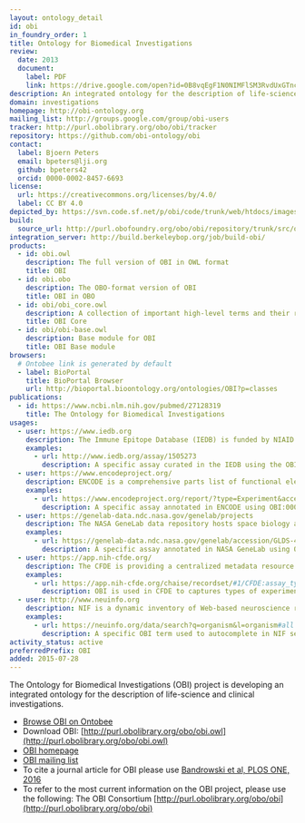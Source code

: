 ```yaml
---
layout: ontology_detail
id: obi
in_foundry_order: 1
title: Ontology for Biomedical Investigations
review:
  date: 2013
  document:
    label: PDF
    link: https://drive.google.com/open?id=0B8vqEgF1N0NIMFlSM3RvdUxGTnc
description: An integrated ontology for the description of life-science and clinical investigations
domain: investigations
homepage: http://obi-ontology.org
mailing_list: http://groups.google.com/group/obi-users
tracker: http://purl.obolibrary.org/obo/obi/tracker
repository: https://github.com/obi-ontology/obi
contact:
  label: Bjoern Peters
  email: bpeters@lji.org
  github: bpeters42
  orcid: 0000-0002-8457-6693
license:
  url: https://creativecommons.org/licenses/by/4.0/
  label: CC BY 4.0
depicted_by: https://svn.code.sf.net/p/obi/code/trunk/web/htdocs/images/obi-lotext.png
build:
  source_url: http://purl.obofoundry.org/obo/obi/repository/trunk/src/ontology/branches/
integration_server: http://build.berkeleybop.org/job/build-obi/
products:
  - id: obi.owl
    description: The full version of OBI in OWL format
    title: OBI
  - id: obi.obo
    description: The OBO-format version of OBI
    title: OBI in OBO
  - id: obi/obi_core.owl
    description: A collection of important high-level terms and their relations from OBI and other ontologies
    title: OBI Core
  - id: obi/obi-base.owl
    description: Base module for OBI
    title: OBI Base module
browsers:
  # Ontobee link is generated by default
  - label: BioPortal
    title: BioPortal Browser
    url: http://bioportal.bioontology.org/ontologies/OBI?p=classes
publications:
  - id: https://www.ncbi.nlm.nih.gov/pubmed/27128319
    title: The Ontology for Biomedical Investigations
usages:
  - user: https://www.iedb.org
    description: The Immune Epitope Database (IEDB) is funded by NIAID that catalogs experimental data on antibody and T cell epitopes studied in humans, non-human primates, and other animal species in the context of infectious disease, allergy, autoimmunity and transplantation.
    examples:
      - url: http://www.iedb.org/assay/1505273
        description: A specific assay curated in the IEDB using the OBI:1110180 '3H-thymidine assay measuring epitope specific proliferation of T cells' ('3H-thymidine')
  - user: https://www.encodeproject.org/
    description: ENCODE is a comprehensive parts list of functional elements in the human genome, including elements that act at the protein and RNA levels, and regulatory elements that control cells and circumstances in which a gene is active.
    examples:
      - url: https://www.encodeproject.org/report/?type=Experiment&accession=ENCSR012KGU&accession=ENCSR560MXA&accession=ENCSR803FKU&accession=ENCSR216YPQ&accession=ENCSR115BCB&field=%40id&field=assay_term_name&field=assay_term_id
        description: A specific assay annotated in ENCODE using OBI:0000716 'ChiP-seq'
  - user: https://genelab-data.ndc.nasa.gov/genelab/projects
    description: The NASA GeneLab data repository hosts space biology and space-related datasets funded by multiple space agencies around the world.
    examples:
      - url: https://genelab-data.ndc.nasa.gov/genelab/accession/GLDS-464/
        description: A specific assay annotated in NASA GeneLab using OBI:0001271 'RNA-seq assay'
  - user: https://app.nih-cfde.org/
    description: The CFDE is providing a centralized metadata resource to allow search across data coordination centers from multiple Common Fund programs.
    examples:
      - url: https://app.nih-cfde.org/chaise/recordset/#1/CFDE:assay_type@sort(nid)
        description: OBI is used in CFDE to captures types of experiments with assay terms such as OBI:0003094 'fluorescence in-situ hybridization assay'
  - user: http://www.neuinfo.org
    description: NIF is a dynamic inventory of Web-based neuroscience resources, data, and tools accessible via any computer connected to the Internet.
    examples:
      - url: https://neuinfo.org/data/search?q=organism&l=organism#all
        description: A specific OBI term used to autocomplete in NIF search OBI:0100026 'organism'
activity_status: active
preferredPrefix: OBI
added: 2015-07-28
---
```


The Ontology for Biomedical Investigations (OBI) project is developing an integrated ontology for the description of life-science and clinical investigations.

- [Browse OBI on Ontobee](http://www.ontobee.org/browser/index.php?o=obi)
- Download OBI: [http://purl.obolibrary.org/obo/obi.owl](http://purl.obolibrary.org/obo/obi.owl)
- [OBI homepage](http://obi-ontology.org)
- [OBI mailing list](http://groups.google.com/group/obi-users)
- To cite a journal article for OBI please use [Bandrowski et al, PLOS ONE, 2016](https://journals.plos.org/plosone/article?id=10.1371/journal.pone.0154556)
- To refer to the most current information on the OBI project, please use the following: The OBI Consortium [http://purl.obolibrary.org/obo/obi](http://purl.obolibrary.org/obo/obi)
